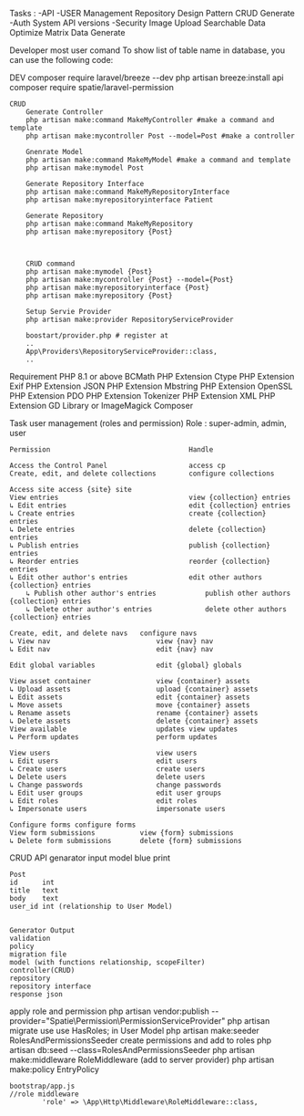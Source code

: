 Tasks : 
-API 
-USER Management 
Repository Design Pattern
CRUD Generate
-Auth System
API versions
-Security
Image Upload
Searchable
Data Optimize
Matrix Data Generate

Developer most user comand
    To show list of table name in database, you can use the following code:
    




DEV
    composer require laravel/breeze --dev 
    php artisan breeze:install api
    composer require spatie/laravel-permission

    CRUD
        Generate Controller
        php artisan make:command MakeMyController #make a command and template
        php artisan make:mycontroller Post --model=Post #make a controller

        Gnenrate Model
        php artisan make:command MakeMyModel #make a command and template
        php artisan make:mymodel Post

        Generate Repository Interface
        php artisan make:command MakeMyRepositoryInterface
        php artisan make:myrepositoryinterface Patient

        Generate Repository
        php artisan make:command MakeMyRepository
        php artisan make:myrepository {Post}



        CRUD command
        php artisan make:mymodel {Post}
        php artisan make:mycontroller {Post} --model={Post}
        php artisan make:myrepositoryinterface {Post}
        php artisan make:myrepository {Post}

        Setup Servie Provider
        php artisan make:provider RepositoryServiceProvider

        boostart/provider.php # register at
        ..
        App\Providers\RepositoryServiceProvider::class,
        ..





Requirement
    PHP 8.1 or above
    BCMath PHP Extension
    Ctype PHP Extension
    Exif PHP Extension
    JSON PHP Extension
    Mbstring PHP Extension
    OpenSSL PHP Extension
    PDO PHP Extension
    Tokenizer PHP Extension
    XML PHP Extension
    GD Library or ImageMagick
    Composer

Task
user management (roles and permission)
    Role : super-admin, admin, user
    
    Permission	                                Handle
    
    Access the Control Panel	                access cp
    Create, edit, and delete collections	    configure collections
    
    Access site	access {site} site
    View entries	                            view {collection} entries
    ↳ Edit entries	                            edit {collection} entries
    ↳ Create entries	                        create {collection} entries
    ↳ Delete entries	                        delete {collection} entries
    ↳ Publish entries	                        publish {collection} entries
    ↳ Reorder entries	                        reorder {collection} entries
    ↳ Edit other author's entries	            edit other authors {collection} entries
        ↳ Publish other author's entries	        publish other authors {collection} entries
        ↳ Delete other author's entries	            delete other authors {collection} entries
    
    Create, edit, and delete navs	configure navs
    ↳ View nav	                        view {nav} nav
    ↳ Edit nav	                        edit {nav} nav

    Edit global variables	            edit {global} globals
    
    View asset container	            view {container} assets
    ↳ Upload assets	                    upload {container} assets
    ↳ Edit assets	                    edit {container} assets
    ↳ Move assets	                    move {container} assets
    ↳ Rename assets	                    rename {container} assets
    ↳ Delete assets	                    delete {container} assets
    View available                      updates	view updates
    ↳ Perform updates	                perform updates

    View users	                        view users
    ↳ Edit users	                    edit users
    ↳ Create users	                    create users
    ↳ Delete users	                    delete users
    ↳ Change passwords	                change passwords
    ↳ Edit user groups	                edit user groups
    ↳ Edit roles	                    edit roles
    ↳ Impersonate users	                impersonate users

    Configure forms	configure forms
    View form submissions	        view {form} submissions
    ↳ Delete form submissions	    delete {form} submissions

 CRUD API genarator 
    input model blue print 

    Post
    id      int
    title   text
    body    text
    user_id int (relationship to User Model)
    

    Generator Output
    validation
    policy
    migration file
    model (with functions relationship, scopeFilter)
    controller(CRUD)
    repository
    repository interface
    response json
    
apply role and permission 
    php artisan vendor:publish --provider="Spatie\Permission\PermissionServiceProvider"
    php artisan migrate
    use use HasRoles; in User Model
    php artisan make:seeder RolesAndPermissionsSeeder
        create permissions and add to roles
    php artisan db:seed --class=RolesAndPermissionsSeeder
    php artisan make:middleware RoleMiddleware (add to server provider)
    php artisan make:policy EntryPolicy

    bootstrap/app.js
    //role middleware
            'role' => \App\Http\Middleware\RoleMiddleware::class,


    
    
